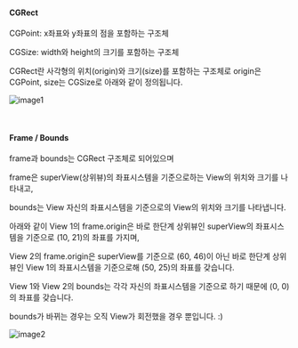 #### CGRect

CGPoint: x좌표와 y좌표의 점을 포함하는 구조체

CGSize: width와 height의 크기를 포함하는 구조체

CGRect란 사각형의 위치(origin)와 크기(size)를 포함하는 구조체로 origin은 CGPoint, size는 CGSize로 아래와 같이 정의됩니다.

![image1](https://user-images.githubusercontent.com/34293225/65563931-2fad2980-df86-11e9-8906-6e5dcb67af8a.png)

<br>

#### Frame / Bounds

frame과 bounds는 CGRect 구조체로 되어있으며 

frame은 superView(상위뷰)의 좌표시스템을 기준으로하는 View의 위치와 크기를 나타내고,

bounds는 View 자신의 좌표시스템을 기준으로의 View의 위치와 크기를 나타냅니다. 

아래와 같이 View 1의 frame.origin은 바로 한단계 상위뷰인 superView의 좌표시스템을 기준으로 (10, 21)의 좌표를 가지며,

View 2의 frame.origin은 superView를 기준으로 (60, 46)이 아닌 바로 한단계 상위뷰인 View 1의 좌표시스템을 기준으로해 (50, 25)의 좌표를 갖습니다.

View 1와 View 2의 bounds는 각각 자신의 좌표시스템을 기준으로 하기 때문에 (0, 0)의 좌표를 갖습니다.

bounds가 바뀌는 경우는 오직 View가 회전했을 경우 뿐입니다. :)

![image2](https://user-images.githubusercontent.com/34293225/65564935-6df81800-df89-11e9-96de-31bad2463826.png)


